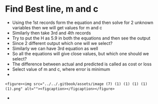 # Find Best line, m and c

* Using the 1st records form the equation and then solve for 2 unknown variables then we will get values for m and c
* Similarly then take 3rd and 4th records
* Try to put the H as 5.9 in both the equations and then see the output
* Since 2 different output which one will we select?
* Similarly we can have 3rd equation as well
* So all the equations will give close values, but which one should we select?
* The difference between actual and predicted is called as cost or loss
* Select value of m and c, where error is minimum
*

    <figure><img src="../../.gitbook/assets/image (7) (1) (1) (1) (1) (1).png" alt=""><figcaption></figcaption></figure>
*
